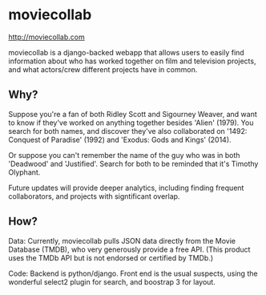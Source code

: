 # moviecollab
http://moviecollab.com 

moviecollab is a django-backed webapp that allows users to easily find information about who has worked together on film and television projects, and what actors/crew different projects have in common. 

## Why?

Suppose you're a fan of both Ridley Scott and Sigourney Weaver, and want to know if they've worked on anything together besides 'Alien' (1979). You search for both names, and discover they've also collaborated on '1492: Conquest of Paradise' (1992) and 'Exodus: Gods and Kings' (2014). 

Or suppose you can't remember the name of the guy who was in both 'Deadwood' and 'Justified'. Search for both to be reminded that it's Timothy Olyphant. 

Future updates will provide deeper analytics, including finding frequent collaborators, and projects with signtificant overlap.

## How?

Data: Currently, moviecollab pulls JSON data directly from the Movie Database (TMDB), who very generously provide a free API. (This product uses the TMDb API but is not endorsed or certified by TMDb.)

Code: Backend is python/django. Front end is the usual suspects, using the wonderful select2 plugin for search, and boostrap 3 for layout.

